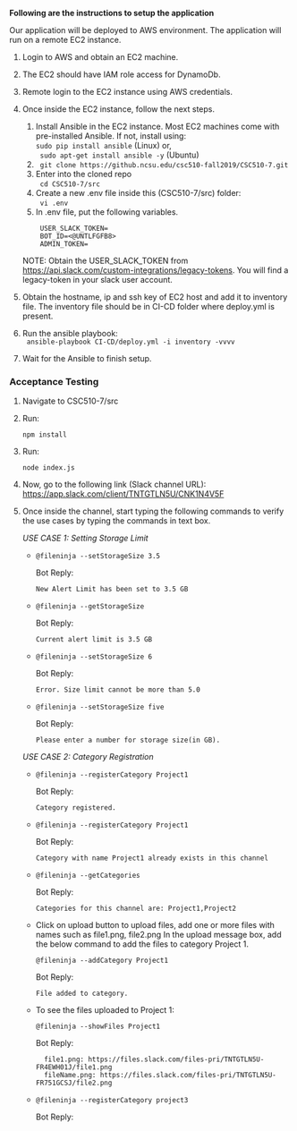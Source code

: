 **Following are the instructions to setup the application**

Our application will be deployed to AWS environment. The application will run on a remote EC2 instance. 
1. Login to AWS and obtain an EC2 machine. 
2. The EC2 should have IAM role access for DynamoDb. 
2. Remote login to the EC2 instance using AWS credentials. 

3. Once inside the EC2 instance, follow the next steps.
    1. Install Ansible in the EC2 instance. Most EC2 machines come with pre-installed Ansible. If not, install using:<br>
    ``` sudo pip install ansible ``` (Linux) or,<br>
    ``` sudo apt-get install ansible -y``` (Ubuntu)
    1. ``` git clone https://github.ncsu.edu/csc510-fall2019/CSC510-7.git```
    2. Enter into the cloned repo<br>
    ``` cd CSC510-7/src```
    3. Create a new .env file inside this (CSC510-7/src) folder:<br>
    ``` vi .env```
    4. In .env file, put the following variables.<br>
       ``` 
        USER_SLACK_TOKEN=
        BOT_ID=<@UNTLFGFB8>
        ADMIN_TOKEN=
        ```
    NOTE: Obtain the USER_SLACK_TOKEN from https://api.slack.com/custom-integrations/legacy-tokens. You will find a legacy-token
    in your slack user account.  
5. Obtain the hostname, ip and ssh key of EC2 host and add it to inventory file. The inventory file should be in CI-CD folder where deploy.yml
    is present.
6. Run the ansible playbook:<br>
    ``` ansible-playbook CI-CD/deploy.yml -i inventory -vvvv```
7. Wait for the Ansible to finish setup.


### Acceptance Testing

1. Navigate to CSC510-7/src
2. Run:
    ```
    npm install
    ```
3. Run:
    ```
    node index.js
    ```
4. Now, go to the following link (Slack channel URL): <br>
https://app.slack.com/client/TNTGTLN5U/CNK1N4V5F

5. Once inside the channel, start typing the following commands to
verify the use cases by typing the commands in text box.

    *USE CASE 1: Setting Storage Limit*
    
    -  ``@fileninja --setStorageSize 3.5``
    
          Bot Reply: <br>
     
        ``New Alert Limit has been set to 3.5 GB``
        
    - ``@fileninja --getStorageSize``
    
        Bot Reply: <br>
        
        ``Current alert limit is 3.5 GB``
        
    - ``@fileninja --setStorageSize 6``
        
        Bot Reply: <br>
        
        ``Error. Size limit cannot be more than 5.0``
        
    - ``@fileninja --setStorageSize five``
        
        Bot Reply: <br>
        
        ``Please enter a number for storage size(in GB).``
        
    *USE CASE 2: Category Registration*
    
    - ``@fileninja --registerCategory Project1``
    
        Bot Reply:
        
        ``Category registered.``
    - ``@fileninja --registerCategory Project1``
    
        Bot Reply:
        
        ``Category with name Project1 already exists in this channel``
        
    - ``@fileninja --getCategories``
    
        Bot Reply:
        
        ``Categories for this channel are: Project1,Project2``
        
    - Click on upload button to upload files, add one or more files with names such as file1.png, file2.png
      In the upload message box, add the below command to add the files to category Project 1.
    
        ``@fileninja --addCategory Project1``
        
        Bot Reply:
        
        ``File added to category.``
        
    - To see the files uploaded to Project 1:
    
        ``@fileninja --showFiles Project1``
        
        Bot Reply:
        
        ```
          file1.png: https://files.slack.com/files-pri/TNTGTLN5U-FR4EWH01J/file1.png
          fileName.png: https://files.slack.com/files-pri/TNTGTLN5U-FR751GCSJ/file2.png
        ```
    - ``@fileninja --registerCategory project3`` 
    
        Bot Reply:
        
        ````
        
        
     
    
    
    
    


